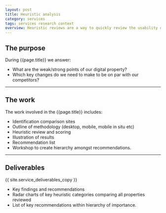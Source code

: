 ```yaml
---
layout: post
title: Heuristic analysis
category: services
tags: services research context
overview: Heuristic reviews are a way to quickly review the usability of a digital property based on a number of usability principals/heuristics without having to conduct user research.
---
```


## The purpose

During {{page.title}} we answer:

* What are the weak/strong points of our digital property?
* Which key changes do we need to make to be on par with our competitors?

***

## The work

The work involved in the {{page.title}} includes:

* Identification comparison sites
* Outline of methodology (desktop, mobile, mobile in situ etc)
* Heuristic review and scoring
* Illustration of results
* Recommendation list
* Workshop to create hierarchy amongst recommendations.

***

## Deliverables

{{ site.service_deliverables_copy }}

* Key findings and recommendations
* Radar charts of key heuristic categories comparing all properties reviewed
* List of key recommendations within hierarchy of importance.